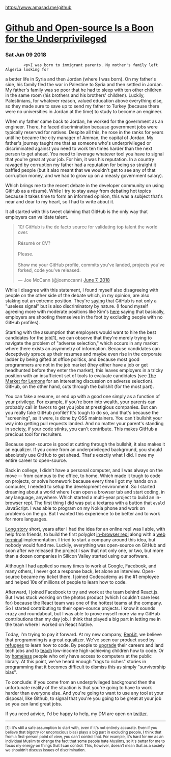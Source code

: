 <a href="https://www.amasad.me/github">https://www.amasad.me/github</a><div id="articleHeader"><h1>            <a href="/github" target="_blank">Github and Open-source Is a Boon for the Underprivileged</a>          </h1></div>
          <h3>
            Sat Jun 09 2018
          </h3>
          
            <p>I was born to immigrant parents. My mother's family left Algeria looking for
a better life in Syria and then Jordan (where I was born). On my father's side,
his family fled the war in Palestine to Syria and then settled in Jordan. My father's family was so poor that he had to sleep with ten
other children in the same room (his brothers and his brothers'
children). Luckily, Palestinians, for whatever reason, valued education above
everything else, so they made sure to save up to send my father to Turkey
(because there were no universities in Jordan at the time) to study to
become an engineer.</p>
<p>When my father came back to Jordan, he worked for the government as an engineer. There, he
faced discrimination because government jobs were typically reserved for
natives. Despite all this, he rose in the ranks for years until he became the
city manager of Amman, the capital of Jordan. My father's journey taught me
that as someone who's underprivileged or discriminated against you need to work
ten times harder than the next person to get ahead. You need to leverage
whatever tool you have to signal that you're great at your job. For him, it was his reputation. In a country ravaged by corruption my
father had a reputation for being so straight it baffled people (but it also
meant that we wouldn't get to see any of that corruption money, and we had to
grow up on a measly government salary).</p>
<p>Which brings me to the recent debate in the developer community on using GitHub
as a résumé. While I try to stay away from debating hot topics because it takes time to form an informed opinion, this was a subject that's near
and dear to my heart, so I had to write about it.</p>
<p>It all started with this tweet claiming that GitHub is the only way that
employers can validate talent.</p>
<blockquote><p>10/ GitHub is the de facto source for validating top talent the world over.<br /><br />Résumé or CV? <br /><br />Please.<br /><br />Show me your GitHub profile, commits you've landed, projects you've forked, code you've released.</p>— Joe McCann (@joemccann) <a href="https://twitter.com/joemccann/status/1004798006485573632?ref_src=twsrc%5Etfw" target="_blank">June 7, 2018</a></blockquote>

<p>While I disagree with this statement, I found myself also disagreeing with
people on the other side of the debate which, in my opinion, are also staking
out an extreme position. They're <a href="https://twitter.com/EricaJoy/status/1004849360625168384" target="_blank">saying</a> that GitHub is not only a "useless
signal" but is also discriminatory by nature. (I found
myself agreeing more with moderate positions like Kim's
<a href="https://twitter.com/KimCrayton1/status/1005098820731097088" target="_blank">here</a> saying that basically, employers are shooting
themselves in the foot by excluding people with no GitHub profiles).</p>
<p>Starting with the assumption that employers would want to hire the best candidates for
the job[1], we can observe that they're
merely trying to navigate the problem of "adverse selection," which occurs in any
market where there exists an asymmetry of information. Because candidates can deceptively
spruce up
their resumes and maybe even rise in the corporate ladder by being gifted at
office politics, and because most good programmers are not in the job market
(they either have a job or get headhunted before they enter the market), this
leaves employers in a tricky position with an insufficient set of tools to evaluate
candidates (see <a href="https://en.wikipedia.org/wiki/The_Market_for_Lemons" target="_blank">The Market for
Lemons</a> for an interesting
discussion on adverse selection). GitHub, on the other hand, cuts through the
bullshit (for the most part).</p>
<p>You can fake a resume, or end up with a good one simply as a function of
your privilege. For example, if you're born into wealth,
your parents can probably call in favors to get you jobs at prestigious
companies. But can you really fake GitHub profile? It's tough to do so,
and that's because the "screening", as it were, is done by OSS maintainers. You
can't bullshit your way into getting pull requests landed. And no matter your parent's
standing in society, if your code stinks, you can't contribute. This makes GitHub a
precious tool for recruiters.</p>
<p>Because open-source is good at cutting through the bullshit, it also makes it an equalizer. If you come from an
underprivileged background, you should absolutely use GitHub to get ahead. That's
exactly what I did. I owe my entire career to open-source.</p>
<p>Back in college, I didn't have a personal computer, and I was always on the
move -- from campus to the office, to home. Which made it tough to code
on projects, or solve homework because every time I got my hands on a computer, I
needed to setup the development environment. So I started dreaming about a world
where I can open a browser tab and start coding, in any language,
anywhere. Which started a multi-year project to build an in-browser repl. The
first thing I did was put a textarea with a button that <code>eval</code>d JavaScript. I was
able to program on my Nokia phone and work on problems on the go. But I wanted
this experience to be better and to work for more languages.</p>
<p><a href="https://news.ycombinator.com/item?id=16578943" target="_blank">Long story</a> short, years after I
had the idea for an online repl was I able, with help from
friends, to build the first polyglot <a href="https://github.com/replit/jsrepl" target="_blank">in-browser repl</a> along with a <a href="https://github.com/replit/jq-console" target="_blank">web terminal</a>
implementation. I tried to start a company around this idea, but nobody would
fund me. Luckily, everything was open-source on GitHub and soon after we
released the project I saw that not only one, or two, but more than a dozen
companies in Silicon Valley started using our software.</p>
<p>Although I had applied so many times to work at Google, Facebook, and many
others, I never got a response back, let alone an interview. Open-source became
my ticket there. I joined Codecademy as the #1 employee and helped 10s of millions
of people to learn how to code.</p>
<p>Afterward, I joined Facebook to try and work at the team behind React.js. But I
was stuck working on the photos product (which I couldn't care less for) because
the React team was one of the hottest teams at the company. So
I started contributing to their open-source projects. I know it sounds crazy and
roundabout, but I was able to prove myself more via my GitHub contributions than my
day job. I think that played a big part in letting me in the team where I worked on
React Native.</p>
<p>Today, I'm trying to pay it forward. At my new company, <a href="https://repl.it" target="_blank">Repl.it</a>, we believe that
programming is a great equalizer. We've seen our product used by <a href="https://repl.it/site/blog/refugees" target="_blank">refugees</a> to
learn how to code. By people to <a href="https://repl.it/site/blog/two_stories" target="_blank">upgrade</a>
their careers and land tech jobs and to
<a href="https://repl.it/site/blog/two_stories" target="_blank">teach</a> low-income high-achieving children how to code. Or by <a href="https://www.reddit.com/r/learnpython/comments/54d53z/help_a_homeless_man_code_again/" target="_blank">homeless</a> people who
only have access to computers at the public library. At this point, we've heard enough "rags to
riches" stories in programming that it becomes difficult to dismiss this as
simply "survivorship bias".</p>
<p>To conclude: if you come from an
underprivileged background then the unfortunate reality of the situation is that
you're going to have to work harder than everyone else. And you're going to want
to use any tool at your disposal, like Github, to signal that you're you going
to be great at your job so you can land great jobs.</p>
<p>If you need advice, I'd be happy to help, my DM are open on <a href="https://twitter.com/amasad" target="_blank">twitter</a>.</p>
<hr />
<p><small>
[1]: It's still a safe assumption to start with, even if it's not entirely
accurate. Even if you believe that bigotry (or unconscious bias) plays a big part in
excluding people, I think that from a first-person point of view, you can't control
that. For example, it's hard for me as an individual Muslim to change the fact
that some people hate Muslims, so it's better for me to focus my energy on
things that I can control. This, however, doesn't mean that as a society we shouldn't discuss issues of
discrimination.
</small></p>

          